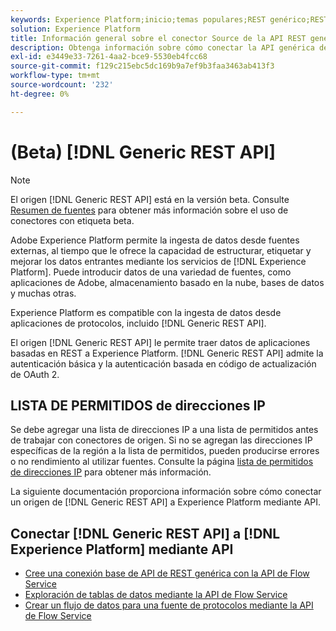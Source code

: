 ```yaml
---
keywords: Experience Platform;inicio;temas populares;REST genérico;REST genérico
solution: Experience Platform
title: Información general sobre el conector Source de la API REST genérica
description: Obtenga información sobre cómo conectar la API genérica de REST a Adobe Experience Platform mediante API o la interfaz de usuario.
exl-id: e3449e33-7261-4aa2-bce9-5530eb4fcc68
source-git-commit: f129c215ebc5dc169b9a7ef9b3faa3463ab413f3
workflow-type: tm+mt
source-wordcount: '232'
ht-degree: 0%

---
```


# (Beta) [!DNL Generic REST API]

>[!NOTE]
>
>El origen [!DNL Generic REST API] está en la versión beta. Consulte [Resumen de fuentes](../../home.md#terms-and-conditions) para obtener más información sobre el uso de conectores con etiqueta beta.

Adobe Experience Platform permite la ingesta de datos desde fuentes externas, al tiempo que le ofrece la capacidad de estructurar, etiquetar y mejorar los datos entrantes mediante los servicios de [!DNL Experience Platform]. Puede introducir datos de una variedad de fuentes, como aplicaciones de Adobe, almacenamiento basado en la nube, bases de datos y muchas otras.

Experience Platform es compatible con la ingesta de datos desde aplicaciones de protocolos, incluido [!DNL Generic REST API].

El origen [!DNL Generic REST API] le permite traer datos de aplicaciones basadas en REST a Experience Platform. [!DNL Generic REST API] admite la autenticación básica y la autenticación basada en código de actualización de OAuth 2.

## LISTA DE PERMITIDOS de direcciones IP

Se debe agregar una lista de direcciones IP a una lista de permitidos antes de trabajar con conectores de origen. Si no se agregan las direcciones IP específicas de la región a la lista de permitidos, pueden producirse errores o no rendimiento al utilizar fuentes. Consulte la página [lista de permitidos de direcciones IP](../../ip-address-allow-list.md) para obtener más información.

La siguiente documentación proporciona información sobre cómo conectar un origen de [!DNL Generic REST API] a Experience Platform mediante API.

## Conectar [!DNL Generic REST API] a [!DNL Experience Platform] mediante API

- [Cree una conexión base de API de REST genérica con la API de Flow Service](../../tutorials/api/create/protocols/generic-rest.md)
- [Exploración de tablas de datos mediante la API de Flow Service](../../tutorials/api/explore/tabular.md)
- [Crear un flujo de datos para una fuente de protocolos mediante la API de Flow Service](../../tutorials/api/collect/protocols.md)
